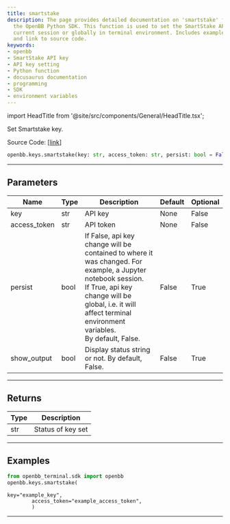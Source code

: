 ```yaml
---
title: smartstake
description: The page provides detailed documentation on 'smartstake' function of
  the OpenBB Python SDK. This function is used to set the SmartStake API key for the
  current session or globally in terminal environment. Includes examples of usage
  and link to source code.
keywords:
- openbb
- SmartStake API key
- API key setting
- Python function
- docusaurus documentation
- programming
- SDK
- environment variables
---
```


import HeadTitle from '@site/src/components/General/HeadTitle.tsx';

<HeadTitle title="keys.smartstake - Reference | OpenBB SDK Docs" />

Set Smartstake key.

Source Code: [[link](https://github.com/OpenBB-finance/OpenBBTerminal/tree/main/openbb_terminal/keys_model.py#L2057)]

```python
openbb.keys.smartstake(key: str, access_token: str, persist: bool = False, show_output: bool = False)
```

---

## Parameters

| Name | Type | Description | Default | Optional |
| ---- | ---- | ----------- | ------- | -------- |
| key | str | API key | None | False |
| access_token | str | API token | None | False |
| persist | bool | If False, api key change will be contained to where it was changed. For example, a Jupyter notebook session.<br/>If True, api key change will be global, i.e. it will affect terminal environment variables.<br/>By default, False. | False | True |
| show_output | bool | Display status string or not. By default, False. | False | True |


---

## Returns

| Type | Description |
| ---- | ----------- |
| str | Status of key set |
---

## Examples

```python
from openbb_terminal.sdk import openbb
openbb.keys.smartstake(
```

```
key="example_key",
        access_token="example_access_token",
        )
```
---
